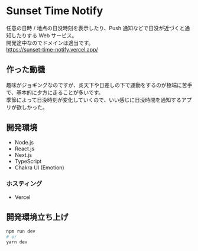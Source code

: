 # Sunset Time Notify

任意の日時 / 地点の日没時刻を表示したり、Push 通知などで日没が近づくと通知したりする Web サービス。  
開発途中なのでドメインは適当です。  
https://sunset-time-notify.vercel.app/

## 作った動機

趣味がジョギングなのですが、炎天下や日差しの下で運動をするのが極端に苦手で、基本的に夕方に走ることが多いです。  
季節によって日没時刻が変化していくので、いい感じに日没時間を通知するアプリが欲しかった。

## 開発環境

- Node.js
- React.js
- Next.js
- TypeScript
- Chakra UI (Emotion)

### ホスティング

- Vercel

## 開発環境立ち上げ

```bash
npm run dev
# or
yarn dev
```
